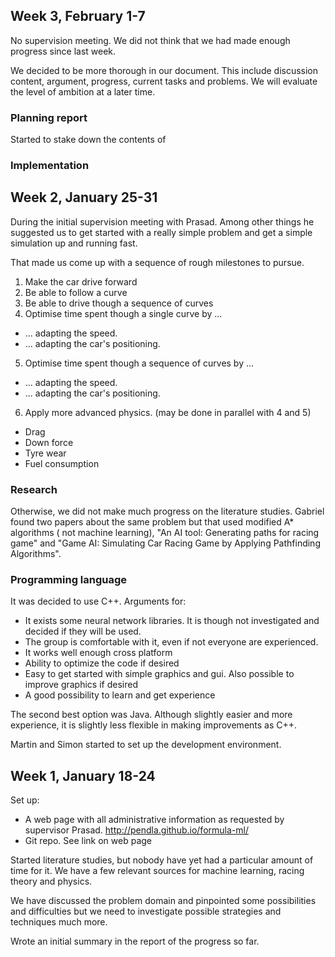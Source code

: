 ## Week 3, February 1-7
No supervision meeting. We did not think that we had made enough progress since last week.

We decided to be more thorough in our document. This include discussion content, argument, progress, current tasks and problems. We will evaluate the level of ambition at a later time.

### Planning report
Started to stake down the contents of 

### Implementation


## Week 2, January 25-31
During the initial supervision meeting with Prasad. Among other things he suggested us to get started with a really simple problem and get a simple simulation up and running fast.

That made us come up with a sequence of rough milestones to pursue. 

1. Make the car drive forward
2. Be able to follow a curve
3. Be able to drive though a sequence of curves
4. Optimise time spent though a single curve by ...

 - ... adapting the speed.
 - ... adapting the car's positioning.

5. Optimise time spent though a sequence of curves by ...

 - ... adapting the speed.
 - ... adapting the car's positioning.

6. Apply more advanced physics. (may be done in parallel with 4 and 5)

 - Drag
 - Down force
 - Tyre wear
 - Fuel consumption

### Research

Otherwise, we did not make much progress on the literature studies. Gabriel found two papers about the same problem but that used modified A* algorithms ( not machine learning), "An AI tool: Generating paths for racing game" and "Game AI: Simulating Car Racing Game by Applying Pathfinding Algorithms".


### Programming language
It was decided to use C++. Arguments for:

- It exists some neural network libraries. It is though not investigated and decided if they will be used. 
- The group is comfortable with it, even if not everyone are experienced.
- It works well enough cross platform
- Ability to optimize the code if desired
- Easy to get started with simple graphics and gui. Also possible to improve graphics if desired
- A good possibility to learn and get experience

The second best option was Java. Although slightly easier and more experience, it is slightly less flexible in making improvements as C++.

Martin and Simon started to set up the development environment.

## Week 1, January 18-24
Set up:

- A web page with all administrative information as requested by supervisor Prasad. http://pendla.github.io/formula-ml/ 
- Git repo. See link on web page

Started literature studies, but nobody have yet had a particular amount of time for it. We have a few relevant sources for machine learning, racing theory and physics. 

We have discussed the problem domain and pinpointed some possibilities and difficulties but we need to investigate possible strategies and techniques much more.

Wrote an initial summary in the report of the progress so far.
